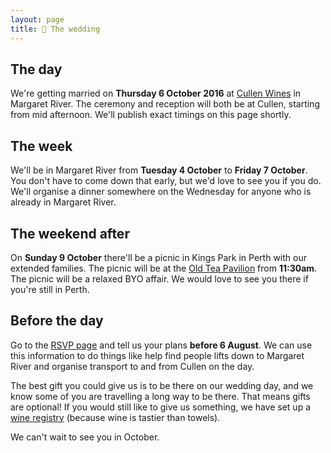 ```yaml
---
layout: page
title: 💒 The wedding
---
```


## The day

We're getting married on **Thursday 6 October 2016** at [Cullen Wines](http://www.cullenwines.com.au/) in Margaret River. The ceremony and reception will both be at Cullen, starting from mid afternoon. We'll publish exact timings on this page shortly.

## The week

We'll be in Margaret River from **Tuesday 4 October** to **Friday 7 October**. You don't have to come down that early, but we'd love to see you if you do. We'll organise a dinner somewhere on the Wednesday for anyone who is already in Margaret River.

## The weekend after

On **Sunday 9 October** there'll be a picnic in Kings Park in Perth with our extended families. The picnic will be at the [Old Tea Pavilion](http://www.bgpa.wa.gov.au/kings-park/events/bookings/hire-venues/old-tea-pavilion) from **11:30am**. The picnic will be a relaxed BYO affair. We would love to see you there if you're still in Perth.

## Before the day

Go to the [RSVP page](http://aaronellen.wedding/rsvp.html) and tell us your plans **before 6 August**. We can use this information to do things like help find people lifts down to Margaret River and organise transport to and from Cullen on the day.

The best gift you could give us is to be there on our wedding day, and we know some of you are travelling a long way to be there. That means gifts are optional! If you would still like to give us something, we have set up a [wine registry](https://www.wineplease.com.au/wedding-registry/ellen-aaron-wedding) (because wine is tastier than towels).

We can't wait to see you in October.
